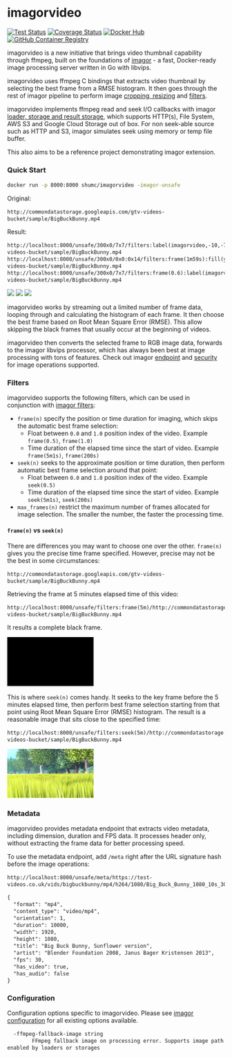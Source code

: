 # imagorvideo

[![Test Status](https://github.com/cshum/imagorvideo/workflows/test/badge.svg)](https://github.com/cshum/imagorvideo/actions/workflows/test.yml)
[![Coverage Status](https://coveralls.io/repos/github/cshum/imagorvideo/badge.svg?branch=master)](https://coveralls.io/github/cshum/imagorvideo?branch=master)
[![Docker Hub](https://img.shields.io/badge/docker-shumc/imagorvideo-blue.svg)](https://hub.docker.com/r/shumc/imagorvideo/)
[![GitHub Container Registry](https://ghcr-badge.herokuapp.com/cshum/imagorvideo/latest_tag?trim=major&label=ghcr.io&ignore=next,master&color=%23007ec6)](https://github.com/cshum/imagorvideo/pkgs/container/imagorvideo)

imagorvideo is a new initiative that brings video thumbnail capability through ffmpeg, built on the foundations of [imagor](https://github.com/cshum/imagor) - a fast, Docker-ready image processing server written in Go with libvips.

imagorvideo uses ffmpeg C bindings that extracts video thumbnail by selecting the best frame from a RMSE histogram. It then goes through the rest of imagor pipeline to perform image [cropping, resizing](https://github.com/cshum/imagor#image-endpoint) and [filters](https://github.com/cshum/imagor#filters).

imagorvideo implements ffmpeg read and seek I/O callbacks with imagor [loader, storage and result storage](https://github.com/cshum/imagor#loader-storage-and-result-storage), which supports HTTP(s), File System, AWS S3 and Google Cloud Storage out of box. For non seek-able source such as HTTP and S3, imagor simulates seek using memory or temp file buffer.

This also aims to be a reference project demonstrating imagor extension.

### Quick Start

```bash
docker run -p 8000:8000 shumc/imagorvideo -imagor-unsafe
```

Original:
```
http://commondatastorage.googleapis.com/gtv-videos-bucket/sample/BigBuckBunny.mp4
```

Result:
```
http://localhost:8000/unsafe/300x0/7x7/filters:label(imagorvideo,-10,-7,15,yellow):fill(yellow)/http://commondatastorage.googleapis.com/gtv-videos-bucket/sample/BigBuckBunny.mp4
http://localhost:8000/unsafe/300x0/0x0:0x14/filters:frame(1m59s):fill(yellow):label(imagorvideo,center,bottom,12,black,20)/http://commondatastorage.googleapis.com/gtv-videos-bucket/sample/BigBuckBunny.mp4
http://localhost:8000/unsafe/300x0/7x7/filters:frame(0.6):label(imagorvideo,10,-7,15,yellow):fill(yellow)/http://commondatastorage.googleapis.com/gtv-videos-bucket/sample/BigBuckBunny.mp4
```

<img src="https://raw.githubusercontent.com/cshum/imagorvideo/master/testdata/demo.jpg" height="150" /> <img src="https://raw.githubusercontent.com/cshum/imagorvideo/master/testdata/demo2.jpg" height="150" /> <img src="https://raw.githubusercontent.com/cshum/imagorvideo/master/testdata/demo3.jpg" height="150" /> 

imagorvideo works by streaming out a limited number of frame data, looping through and calculating the histogram of each frame. It then choose the best frame based on Root Mean Square Error (RMSE). This allow skipping the black frames that usually occur at the beginning of videos. 

imagorvideo then converts the selected frame to RGB image data, forwards to the imagor libvips processor, which has always been best at image processing with tons of features. Check out imagor [endpoint](https://github.com/cshum/imagor#image-endpoint) and [security](https://github.com/cshum/imagor#security) for image operations supported.

### Filters

imagorvideo supports the following filters, which can be used in conjunction with [imagor filters](https://github.com/cshum/imagor#filters):

- `frame(n)` specify the position or time duration for imaging, which skips the automatic best frame selection:
  - Float between `0.0` and `1.0` position index of the video. Example `frame(0.5)`, `frame(1.0)`
  - Time duration of the elapsed time since the start of video. Example `frame(5m1s)`, `frame(200s)`
- `seek(n)` seeks to the approximate position or time duration, then perform automatic best frame selection around that point:
  - Float between `0.0` and `1.0` position index of the video. Example `seek(0.5)`
  - Time duration of the elapsed time since the start of video. Example `seek(5m1s)`, `seek(200s)`
- `max_frames(n)` restrict the maximum number of frames allocated for image selection. The smaller the number, the faster the processing time.

#### `frame(n)` vs `seek(n)`

There are differences you may want to choose one over the other.
`frame(n)` gives you the precise time frame specified. However, precise may not be the best in some circumstances:
```
http://commondatastorage.googleapis.com/gtv-videos-bucket/sample/BigBuckBunny.mp4
```
Retrieving the frame at 5 minutes elapsed time of this video:
```
http://localhost:8000/unsafe/filters:frame(5m)/http://commondatastorage.googleapis.com/gtv-videos-bucket/sample/BigBuckBunny.mp4
```
It results a complete black frame. 

![black](https://raw.githubusercontent.com/cshum/imagorvideo/master/testdata/black.jpg)

This is where `seek(n)` comes handy. It seeks to the key frame before the 5 minutes elapsed time, then perform best frame selection starting from that point using Root Mean Square Error (RMSE) histogram.
The result is a reasonable image that sits close to the specified time:

```
http://localhost:8000/unsafe/filters:seek(5m)/http://commondatastorage.googleapis.com/gtv-videos-bucket/sample/BigBuckBunny.mp4
```
![seek 5m](https://raw.githubusercontent.com/cshum/imagorvideo/master/testdata/seek5m.jpg)

### Metadata

imagorvideo provides metadata endpoint that extracts video metadata, including dimension, duration and FPS data. It processes header only, without extracting the frame data for better processing speed.

To use the metadata endpoint, add `/meta` right after the URL signature hash before the image operations:

```
http://localhost:8000/unsafe/meta/https://test-videos.co.uk/vids/bigbuckbunny/mp4/h264/1080/Big_Buck_Bunny_1080_10s_30MB.mp4
```

```jsonc
{
  "format": "mp4",
  "content_type": "video/mp4",
  "orientation": 1,
  "duration": 10000,
  "width": 1920,
  "height": 1080,
  "title": "Big Buck Bunny, Sunflower version",
  "artist": "Blender Foundation 2008, Janus Bager Kristensen 2013",
  "fps": 30,
  "has_video": true,
  "has_audio": false
}
```

### Configuration

Configuration options specific to imagorvideo. Please see [imagor configuration](https://github.com/cshum/imagor#configuration) for all existing options available.

```
  -ffmpeg-fallback-image string
        FFmpeg fallback image on processing error. Supports image path enabled by loaders or storages
```


